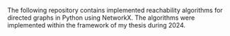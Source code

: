 The following repository contains implemented reachability algorithms for directed graphs in Python using NetworkX. 
The algorithms were implemented within the framework of my thesis during 2024. 

